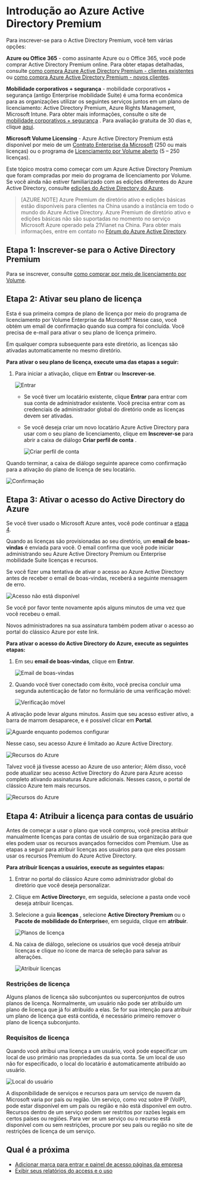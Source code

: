 <properties
    pageTitle="Introdução ao Azure Active Directory Premium"
    description="Um tópico que explica como se inscrever para edição de Azure Active Directory Premium através do site de licenciamento por Volume."
    services="active-directory"
    documentationCenter=""
    authors="markusvi"
    manager="femila" 
    editor=""/>

<tags
    ms.service="active-directory"
    ms.workload="infrastructure-services"
    ms.tgt_pltfrm="na"
    ms.devlang="na"
    ms.topic="get-started-article"
    ms.date="08/16/2016"
    ms.author="markvi"/>

# <a name="getting-started-with-azure-active-directory-premium"></a>Introdução ao Azure Active Directory Premium


Para inscrever-se para o Active Directory Premium, você tem várias opções: 

**Azure ou Office 365** - como assinante Azure ou o Office 365, você pode comprar Active Directory Premium online. Para obter etapas detalhadas, consulte [como compra Azure Active Directory Premium - clientes existentes](https://channel9.msdn.com/Series/Azure-Active-Directory-Videos-Demos/How-to-Purchase-Azure-Active-Directory-Premium-Existing-Customer) ou [como compra Azure Active Directory Premium - novos clientes](https://channel9.msdn.com/Series/Azure-Active-Directory-Videos-Demos/How-to-Purchase-Azure-Active-Directory-Premium-New-Customers).  

**Mobilidade corporativos + segurança** - mobilidade corporativos + segurança (antigo Enterprise mobilidade Suite) é uma forma econômica para as organizações utilizar os seguintes serviços juntos em um plano de licenciamento: Active Directory Premium, Azure Rights Management, Microsoft Intune. Para obter mais informações, consulte o site de [mobilidade corporativos + segurança](https://www.microsoft.com/en-us/server-cloud/enterprise-mobility/overview.aspx) . Para avaliação gratuita de 30 dias e, clique [aqui](https://portal.office.com/Signup/Signup.aspx?OfferId=2E63A04D-BE0B-4A0F-A8CF-407C1C299221&dl=EMS&ali=1#0).


**Microsoft Volume Licensing** - Azure Active Directory Premium está disponível por meio de um [Contrato Enterprise da Microsoft](https://www.microsoft.com/en-us/licensing/licensing-programs/enterprise.aspx) (250 ou mais licenças) ou o programa de [Licenciamento por Volume aberto](https://www.microsoft.com/en-us/licensing/licensing-programs/open-license.aspx) (5 – 250 licenças).


Este tópico mostra como começar com um Azure Active Directory Premium que foram compradas por meio do programa de licenciamento por Volume. Se você ainda não estiver familiarizado com as edições diferentes do Azure Active Directory, consulte [edições do Active Directory do Azure](active-directory-editions.md).  

> [AZURE.NOTE]
Azure Premium de diretório ativo e edições básicas estão disponíveis para clientes na China usando a instância em todo o mundo do Azure Active Directory. Azure Premium de diretório ativo e edições básicas não são suportadas no momento no serviço Microsoft Azure operado pela 21Vianet na China. Para obter mais informações, entre em contato no [Fórum do Azure Active Directory](https://feedback.azure.com/forums/169401-azure-active-directory/).




## <a name="step-1-sign-up-for-active-directory-premium"></a>Etapa 1: Inscrever-se para o Active Directory Premium

Para se inscrever, consulte [como comprar por meio de licenciamento por Volume](http://www.microsoft.com/en-us/licensing/how-to-buy/how-to-buy.aspx).



## <a name="step-2-activate-your-license-plan"></a>Etapa 2: Ativar seu plano de licença

Esta é sua primeira compra de plano de licença por meio do programa de licenciamento por Volume Enterprise da Microsoft?
Nesse caso, você obtém um email de confirmação quando sua compra foi concluída.
Você precisa de e-mail para ativar o seu plano de licença primeiro.

Em qualquer compra subsequente para este diretório, as licenças são ativadas automaticamente no mesmo diretório.



**Para ativar o seu plano de licença, execute uma das etapas a seguir:**


1. Para iniciar a ativação, clique em **Entrar** ou **Inscrever-se**.

    ![Entrar][1]



    - Se você tiver um locatário existente, clique **Entrar** para entrar com sua conta de administrador existente. Você precisa entrar com as credenciais de administrador global do diretório onde as licenças devem ser ativadas.

    - Se você deseja criar um novo locatário Azure Active Directory para usar com o seu plano de licenciamento, clique em **Inscrever-se** para abrir a caixa de diálogo **Criar perfil de conta** .

        ![Criar perfil de conta][2]

Quando terminar, a caixa de diálogo seguinte aparece como confirmação para a ativação do plano de licença de seu locatário.

![Confirmação][3]

## <a name="step-3-activate-your-azure-active-directory-access"></a>Etapa 3: Ativar o acesso do Active Directory do Azure

Se você tiver usado o Microsoft Azure antes, você pode continuar a [etapa 4](#step-4-assign-license-to-user-accounts). 

Quando as licenças são provisionadas ao seu diretório, um **email de boas-vindas** é enviada para você. O email confirma que você pode iniciar administrando seu Azure Active Directory Premium ou Enterprise mobilidade Suite licenças e recursos. 

Se você fizer uma tentativa de ativar o acesso ao Azure Active Directory antes de receber o email de boas-vindas, receberá a seguinte mensagem de erro. 

![Acesso não está disponível][9]

Se você por favor tente novamente após alguns minutos de uma vez que você recebeu o email.

Novos administradores na sua assinatura também podem ativar o acesso ao portal do clássico Azure por este link.






**Para ativar o acesso do Active Directory do Azure, execute as seguintes etapas:**

1. Em seu **email de boas-vindas**, clique em **Entrar**. 
    
    ![Email de boas-vindas][4]

2. Quando você tiver conectado com êxito, você precisa concluir uma segunda autenticação de fator no formulário de uma verificação móvel:

    ![Verificação móvel][5]

A ativação pode levar alguns minutos. Assim que seu acesso estiver ativo, a barra de marrom desaparece, e é possível clicar em **Portal**.

![Aguarde enquanto podemos configurar][6]

Nesse caso, seu acesso Azure é limitado ao Azure Active Directory.

![Recursos do Azure][7]

Talvez você já tivesse acesso ao Azure de uso anterior; Além disso, você pode atualizar seu acesso Active Directory do Azure para Azure acesso completo ativando assinaturas Azure adicionais. Nesses casos, o portal de clássico Azure tem mais recursos.

![Recursos do Azure][8]



## <a name="step-4-assign-license-to-user-accounts"></a>Etapa 4: Atribuir a licença para contas de usuário

Antes de começar a usar o plano que você comprou, você precisa atribuir manualmente licenças para contas de usuário de sua organização para que eles podem usar os recursos avançados fornecidos com Premium. Use as etapas a seguir para atribuir licenças aos usuários para que eles possam usar os recursos Premium do Azure Active Directory.

**Para atribuir licenças a usuários, execute as seguintes etapas:**

1. Entrar no portal do clássico Azure como administrador global do diretório que você deseja personalizar.
2. Clique em **Active Directory**e, em seguida, selecione a pasta onde você deseja atribuir licenças.
3. Selecione a guia **licenças** , selecione **Active Directory Premium** ou o **Pacote de mobilidade do Enterprise**e, em seguida, clique em **atribuir**.

    ![Planos de licença][10]

4. Na caixa de diálogo, selecione os usuários que você deseja atribuir licenças e clique no ícone de marca de seleção para salvar as alterações.

    ![Atribuir licenças][11]

### <a name="license-restrictions"></a>Restrições de licença

Alguns planos de licença são subconjuntos ou superconjuntos de outros planos de licença. Normalmente, um usuário não pode ser atribuído um plano de licença que já foi atribuído a elas. Se for sua intenção para atribuir um plano de licença que está contida, é necessário primeiro remover o plano de licença subconjunto.

### <a name="license-requirements"></a>Requisitos de licença

Quando você atribui uma licença a um usuário, você pode especificar um local de uso primário nas propriedades da sua conta. Se um local de uso não for especificado, o local do locatário é automaticamente atribuído ao usuário.

![Local do usuário][12]

A disponibilidade de serviços e recursos para um serviço de nuvem da Microsoft varia por país ou região. Um serviço, como voz sobre IP (VoIP), pode estar disponível em um país ou região e não está disponível em outro. Recursos dentro de um serviço podem ser restritos por razões legais em certos países ou regiões. Para ver se um serviço ou o recurso está disponível com ou sem restrições, procure por seu país ou região no site de restrições de licença de um serviço.

## <a name="whats-next"></a>Qual é a próxima

- [Adicionar marca para entrar e painel de acesso páginas da empresa](active-directory-add-company-branding.md)
- [Exibir seus relatórios do access e o uso](active-directory-view-access-usage-reports.md)

<!--Image references-->
[1]: ./media/active-directory-get-started-premium/MOLSEmail.png
[2]: ./media/active-directory-get-started-premium/MOLSAccountProfile.png
[3]: ./media/active-directory-get-started-premium/MOLSThankYou.png
[4]: ./media/active-directory-get-started-premium/AADEmail.png
[5]: ./media/active-directory-get-started-premium/SignUppage.png
[6]: ./media/active-directory-get-started-premium/Subscriptionspage.png
[7]: ./media/active-directory-get-started-premium/Premiuminportal.png
[8]: ./media/active-directory-get-started-premium/Premiuminportal_large.png
[9]: ./media/active-directory-get-started-premium/Signuppage_oops.png
[10]: ./media/active-directory-get-started-premium/contosolicenseplan.png
[11]: ./media/active-directory-get-started-premium/Assignlicensespicker.png
[12]: ./media/active-directory-get-started-premium/Usagelocation.png
